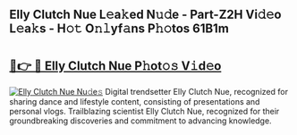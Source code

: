 ## Elly Clutch Nue L𝚎a𝚔ed N𝚞𝚍e - Part-Z2H Vi𝚍𝚎o L𝚎a𝚔s - H𝚘𝚝 O𝚗𝚕yf𝚊ns P𝚑𝚘tos 61B1m

# <h2><a href="http://kf5vfz.oniu.top/?m=Elly+Clutch+Nue">🔗👉 🔴 Elly Clutch Nue P𝚑ot𝚘𝚜 V𝚒d𝚎o</a></h2>

[![Elly Clutch Nue Nu𝚍e𝚜](https://i.imgur.com/0qMVB7G.gif)](http://kf5vfz.oniu.top/?m=Elly+Clutch+Nue)
Digital trendsetter Elly Clutch Nue, recognized for sharing dance and lifestyle content, consisting of presentations and personal vlogs. Trailblazing scientist Elly Clutch Nue, recognized for their groundbreaking discoveries and commitment to advancing knowledge.  
